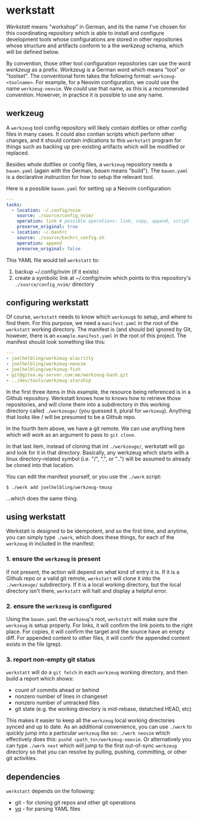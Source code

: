# werkstatt

_Werkstatt_ means "workshop" in German, and its the name I've chosen for this coordinating repository which is able to install and configure development tools whose configurations are stored in other repositories whose structure and artifacts conform to a the _werkzeug_ schema, which will be defined below.

By convention, those other tool configuration repositories can use the word _werkzeug_ as a prefix. _Workzeug_ is a German word which means "tool" or "toolset".  The conventional form takes the following format: `werkzeug-<toolname>`. For example, for a Neovim configuration, we could use the name `werkzeug-neovim`.  We _could_ use that name, as this is a recommended convention.  Howerver, in practice it is possible to use any name.

## werkzeug
A `werkzeug` tool config repository will likely contain dotfiles or other config files in many cases.  It could also contian scripts which perform other changes, and it should contain indications to this `werkstatt` program for things such as backing up pre-existing artifacts which will be modified or replaced.

Besides whole dotfiles or config files, a `werkzeug` repository needs a `bauen.yaml` (again with the German, _bauen_ means "build").  The `bauen.yaml` is a declarative instruction for how to setup the relevant tool.

Here is a possible `bauen.yaml` for setting up a Neovim configuration:

```yaml
---
tasks:
  - location: ~/.config/nvim
    source: ./source/config_nvim/
    operation: link # possible operations: link, copy, append, script
    preserve_original: true
  - location: ~/.bashrc
    source: ./source/bachrc_config.sh
    operation: append
    preserve_original: false
```

This YAML file would tell `werkstatt` to:

1. backup ~/.config/nvim (if it exists)
2. create a symbolic link at ~/.config/nvim which points to this repository's `./source/config_nvim/` directory

## configuring werkstatt

Of course, `werkstatt` needs to know which `werkzeug`s to setup, and where to find them.  For this purpose, we need a `manifest.yaml` in the root of the `werkstatt` working directory.  The manifest is (and should be) ignored by Git, however, there is an `example.manifest.yaml` in the root of this project.  The manifest should look something like this:

```yaml
---
- joelhelbling/werkzeug-alacritty
- joelhelbling/werkzeug-neovim
- joelhelbling/werkzeug-fish
- git@gitea.my-server.com:me/werkzeug-bash.git
- ../dev/tools/werkzeug-starship
```

In the first three items in this example, the resource being referenced is in a Github repository.  Werkstatt knows how to knows how to retrieve those repositories, and will clone them into a subdirectory in this working directory called `./werkzeuge/` (you guessed it, plural for `werkzeug`).  Anything that looks like <github user>/<repo> will be presumed to be a Github repo.

In the fourth item above, we have a git remote.  We can use anything here which will work as an argument to pass to `git clone`.

In that last item, instead of cloning that int `./werkzeuge/`, werkstatt will go and look for it in that directory.  Basically, any werkzeug which starts with a linux directory-related symbol (i.e. "/", ".", or "..") will be assumed to already be cloned into that location.

You can edit the manifest yourself, or you use the `./werk` script:

```shell
$ ./werk add joelhelbling/werkzeug-tmuxp
```

...which does the same thing.

## using werkstatt

Werkstatt is designed to be idempotent, and so the first time, and anytime, you can simply type `./werk`, which does these things, for each of the `werkzeug` in included in the manifest:

### 1. ensure the `werkzeug` is present

If not present, the action will depend on what kind of entry it is.  If it is a Github repo or a valid git remote, `werkstatt` will clone it into the `./werkzeuge/` subdirectory.  If it is a local working directory, but the local directory isn't there, `werkstatt` will halt and display a helpful error.

### 2. ensure the `werkzeug` is configured

Using the `bauen.yaml` the `werkzeug`'s root, `werkstatt` will make sure the `werkzeug` is setup properly.  For links, it will confirm the link points to the right place.  For copies, it will confirm the target and the source have an empty diff.  For appended content to other files, it will confir the appended content exists in the file (grep).

### 3. report non-empty git status

`werkstatt` will do a `git fetch` in each `workzeug` working directory, and then build a report which shows:

- count of commits ahead or behind
- nonzero number of lines in changeset
- nonzero number of untracked files
- git state (e.g. the working directory is mid-rebase, detatched HEAD, etc)

This makes it easier to keep all the `werkzeug` local working directories synced and up to date.  As an additional convenience, you can use `./werk` to quickly jump into a particular `werkzeug` like so: `./werk neovim` which effectively does this: `pushd <path_to>/werkzeug-neovim`.  Or alternatively you can type `./werk next` which will jump to the first out-of-sync `werkzeug` directory so that you can resolve by pulling, pushing, committing, or other git activities.

## dependencies

`werkstatt` depends on the following:

- git - for cloning git repos and other git operations
- [yq](https://github.com/mikefarah/yq) - for parsing YAML files
